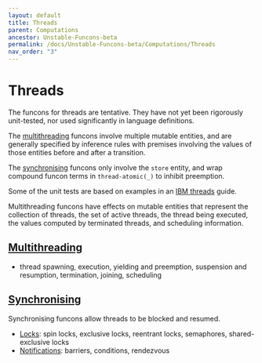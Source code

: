 ```yaml
---
layout: default
title: Threads
parent: Computations
ancestor: Unstable-Funcons-beta
permalink: /docs/Unstable-Funcons-beta/Computations/Threads
nav_order: "3"
---
```


Threads
=======

The funcons for threads are tentative. They have not yet been rigorously
unit-tested, nor used significantly in language definitions.

The [multithreading] funcons involve multiple mutable entities, and are
generally specified by inference rules with premises involving the values of
those entities before and after a transition.

The [synchronising] funcons only involve the `store` entity, and wrap
compound funcon terms in `thread-atomic(_)` to inhibit preemption.

Some of the unit tests are based on examples in an [IBM threads] guide.

Multithreading funcons have effects on mutable entities that represent the
collection of threads, the set of active threads, the thread being executed,
the values computed by terminated threads, and scheduling information.

[Multithreading]
----------------

- thread spawning, execution, yielding and preemption,
  suspension and resumption, termination, joining, scheduling

[Synchronising]
---------------

Synchronising funcons allow threads to be blocked and resumed.

  - [Locks]\: spin locks, exclusive locks, reentrant locks, semaphores,
      shared-exclusive locks
  - [Notifications]\: barriers, conditions, rendezvous

  
[IBM threads]: https://www.ibm.com/support/knowledgecenter/ssw_aix_72/com.ibm.aix.genprogc/chapter12.htm
  "IBM Knowledge Centre"

[Multithreading]: /CBS-beta/Unstable-Funcons-beta/Computations/Threads/Multithreading/
[Synchronising]:  /CBS-beta/Unstable-Funcons-beta/Computations/Threads/Synchronising/
[Locks]:          /CBS-beta/Unstable-Funcons-beta/Computations/Threads/Synchronising/Locks/
[Notifications]:  /CBS-beta/Unstable-Funcons-beta/Computations/Threads/Synchronising/Notifications/

[Unstable-Languages-beta]: /CBS-beta/docs/Unstable-Languages-beta
